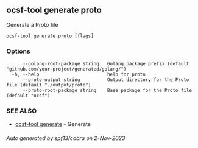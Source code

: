 ## ocsf-tool generate proto

Generate a Proto file

```
ocsf-tool generate proto [flags]
```

### Options

```
      --golang-root-package string   Golang package prefix (default "github.com/your-project/generated/golang/")
  -h, --help                         help for proto
      --proto-output string          Output directory for the Proto file (default "./output/proto")
      --proto-root-package string    Base package for the Proto file (default "ocsf")
```

### SEE ALSO

* [ocsf-tool generate](ocsf-tool_generate.md)	 - Generate

###### Auto generated by spf13/cobra on 2-Nov-2023
